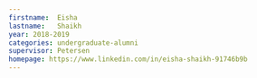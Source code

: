 ```yaml
---
firstname:  Eisha
lastname:   Shaikh
year: 2018-2019
categories: undergraduate-alumni
supervisor: Petersen
homepage: https://www.linkedin.com/in/eisha-shaikh-91746b9b
---
```


